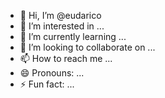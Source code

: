 - 👋 Hi, I’m @eudarico
- 👀 I’m interested in ...
- 🌱 I’m currently learning ...
- 💞️ I’m looking to collaborate on ...
- 📫 How to reach me ...
- 😄 Pronouns: ...
- ⚡ Fun fact: ...

<!---
eudarico/eudarico is a ✨ special ✨ repository because its `README.md` (this file) appears on your GitHub profile.
You can click the Preview link to take a look at your changes.
--->
